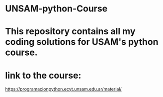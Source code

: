 # UNSAM-python-Course
# This repository contains all my coding solutions  for USAM's python course.
# link to the course:
https://programacionpython.ecyt.unsam.edu.ar/material/
